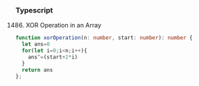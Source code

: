 ### Typescript

1486. XOR Operation in an Array


```typescript
function xorOperation(n: number, start: number): number {
  let ans=0
  for(let i=0;i<n;i++){
    ans^=(start+2*i)
  }
  return ans
};
```